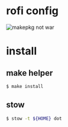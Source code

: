# rofi config

![makepkg not war](pics/grab.png)

# install

## make helper
```bash
$ make install
```

## stow 

```bash
$ stow -t ${HOME} dot
```


